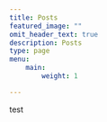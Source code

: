 ```yaml
---
title: Posts
featured_image: ""
omit_header_text: true
description: Posts
type: page
menu: 
    main:
        weight: 1

---
```



test
